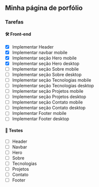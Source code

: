 ## Minha página de porfólio

### Tarefas

#### 🛠️ Front-end
- [x] Implementar Header
- [x] Implementar navbar mobile
- [x] Implementar seção Hero mobile
- [x] Implementar seção Hero desktop
- [ ] Implementar seção Sobre mobile
- [ ] Implementar seção Sobre desktop
- [ ] Implementar seção Tecnologias mobile
- [ ] Implementar seção Tecnologias desktop
- [ ] Implementar seção Projetos mobile
- [ ] Implementar seção Projetos desktop
- [ ] Implementar seção Contato mobile
- [ ] Implementar seção Contato desktop
- [ ] Implementar Footer mobile
- [ ] Implementar Footer desktop

#### 🧪 Testes
- [ ] Header
- [ ] Navbar
- [ ] Hero
- [ ] Sobre
- [ ] Tecnologias
- [ ] Projetos
- [ ] Contato
- [ ] Footer
